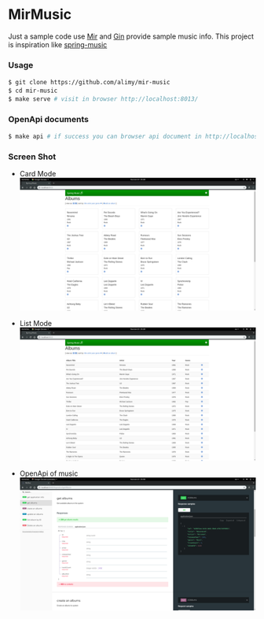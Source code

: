 # MirMusic
Just a sample code use [Mir](https://github.com/alimy/mir) and [Gin](http://github.com/gin-gonic/gin) provide sample music info.
This project is inspiration like [spring-music](https://github.com/cloudfoundry-samples/spring-music)

### Usage
```bash
$ git clone https://github.com/alimy/mir-music
$ cd mir-music
$ make serve # visit in browser http://localhost:8013/
```

### OpenApi documents
```bash
$ make api # if success you can browser api document in http://localhost:8080
```

### Screen Shot
* Card Mode
![screenshot_index_c](https://raw.githubusercontent.com/alimy/mir-music/master/docs/pictures/screenshot_index_c.png)

* List Mode
![screenshot_index_l](https://raw.githubusercontent.com/alimy/mir-music/master/docs/pictures/screenshot_index_l.png)

* OpenApi of music 
![screenshot_openapi](https://raw.githubusercontent.com/alimy/mir-music/master/docs/pictures/screenshot_openapi.png)